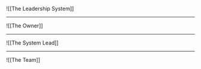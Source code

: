 
![[The Leadership System]]

---- 

![[The Owner]]

---- 

![[The System Lead]]

---- 

![[The Team]]
